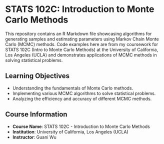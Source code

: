 # STATS 102C: Introduction to Monte Carlo Methods

This repository contains an R Markdown file showcasing algorithms for generating samples and estimating parameters using Markov Chain Monte Carlo (MCMC) methods. Code examples here are from my coursework for STATS 102C (Intro to Monte Carlo Methods) at the University of California, Los Angeles (UCLA) and demonstrates applications of MCMC methods in solving statistical problems.

## Learning Objectives

- Understanding the fundamentals of Monte Carlo methods.
- Implementing various MCMC algorithms to solve statistical problems.
- Analyzing the efficiency and accuracy of different MCMC methods.

## Course Information

- **Course Name**: STATS 102C - Introduction to Monte Carlo Methods
- **Institution**: University of California, Los Angeles (UCLA)
- **Instructor**: Guani Wu
